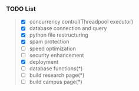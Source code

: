 ### TODO List
> - [x] concurrency control(Threadpool executor)  
> - [x] database connection and query  
> - [x] python file restructuring  
> - [x] spam protection  
> - [ ] speed optimization  
> - [ ] security enhancement  
> - [x] deployment  
> - [ ] database functions(*)  
> - [ ] build research page(*)  
> - [ ] build campus page(*)  